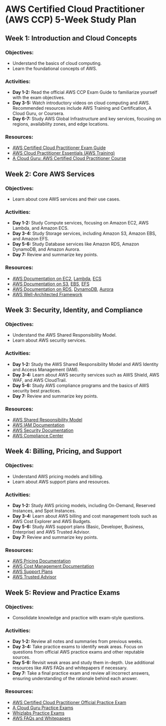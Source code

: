 # AWS Certified Cloud Practitioner (AWS CCP) 5-Week Study Plan

## Week 1: Introduction and Cloud Concepts

### Objectives:
- Understand the basics of cloud computing.
- Learn the foundational concepts of AWS.

### Activities:
- **Day 1-2:** Read the official AWS CCP Exam Guide to familiarize yourself with the exam objectives.
- **Day 3-5:** Watch introductory videos on cloud computing and AWS. Recommended resources include AWS Training and Certification, A Cloud Guru, or Coursera.
- **Day 6-7:** Study AWS Global Infrastructure and key services, focusing on regions, availability zones, and edge locations.

### Resources:
- [AWS Certified Cloud Practitioner Exam Guide](https://aws.amazon.com/certification/certified-cloud-practitioner/)
- [AWS Cloud Practitioner Essentials (AWS Training)](https://www.aws.training/Details/Curriculum?id=20685)
- [A Cloud Guru: AWS Certified Cloud Practitioner Course](https://acloudguru.com/course/aws-certified-cloud-practitioner)

## Week 2: Core AWS Services

### Objectives:
- Learn about core AWS services and their use cases.

### Activities:
- **Day 1-2:** Study Compute services, focusing on Amazon EC2, AWS Lambda, and Amazon ECS.
- **Day 3-4:** Study Storage services, including Amazon S3, Amazon EBS, and Amazon EFS.
- **Day 5-6:** Study Database services like Amazon RDS, Amazon DynamoDB, and Amazon Aurora.
- **Day 7:** Review and summarize key points.

### Resources:
- [AWS Documentation on EC2](https://docs.aws.amazon.com/ec2/index.html), [Lambda](https://docs.aws.amazon.com/lambda/index.html), [ECS](https://docs.aws.amazon.com/AmazonECS/index.html)
- [AWS Documentation on S3](https://docs.aws.amazon.com/s3/index.html), [EBS](https://docs.aws.amazon.com/AWSEC2/latest/UserGuide/AmazonEBS.html), [EFS](https://docs.aws.amazon.com/efs/index.html)
- [AWS Documentation on RDS](https://docs.aws.amazon.com/AmazonRDS/index.html), [DynamoDB](https://docs.aws.amazon.com/amazondynamodb/index.html), [Aurora](https://docs.aws.amazon.com/AmazonRDS/latest/AuroraUserGuide/Welcome.html)
- [AWS Well-Architected Framework](https://aws.amazon.com/architecture/well-architected/)

## Week 3: Security, Identity, and Compliance

### Objectives:
- Understand the AWS Shared Responsibility Model.
- Learn about AWS security services.

### Activities:
- **Day 1-2:** Study the AWS Shared Responsibility Model and AWS Identity and Access Management (IAM).
- **Day 3-4:** Learn about AWS security services such as AWS Shield, AWS WAF, and AWS CloudTrail.
- **Day 5-6:** Study AWS compliance programs and the basics of AWS security best practices.
- **Day 7:** Review and summarize key points.

### Resources:
- [AWS Shared Responsibility Model](https://aws.amazon.com/compliance/shared-responsibility-model/)
- [AWS IAM Documentation](https://docs.aws.amazon.com/IAM/latest/UserGuide/)
- [AWS Security Documentation](https://aws.amazon.com/security/)
- [AWS Compliance Center](https://aws.amazon.com/compliance/)

## Week 4: Billing, Pricing, and Support

### Objectives:
- Understand AWS pricing models and billing.
- Learn about AWS support plans and resources.

### Activities:
- **Day 1-2:** Study AWS pricing models, including On-Demand, Reserved Instances, and Spot Instances.
- **Day 3-4:** Learn about AWS billing and cost management tools such as AWS Cost Explorer and AWS Budgets.
- **Day 5-6:** Study AWS support plans (Basic, Developer, Business, Enterprise) and AWS Trusted Advisor.
- **Day 7:** Review and summarize key points.

### Resources:
- [AWS Pricing Documentation](https://aws.amazon.com/pricing/)
- [AWS Cost Management Documentation](https://docs.aws.amazon.com/cost-management/latest/userguide/)
- [AWS Support Plans](https://aws.amazon.com/premiumsupport/plans/)
- [AWS Trusted Advisor](https://aws.amazon.com/premiumsupport/trusted-advisor/)

## Week 5: Review and Practice Exams

### Objectives:
- Consolidate knowledge and practice with exam-style questions.

### Activities:
- **Day 1-2:** Review all notes and summaries from previous weeks.
- **Day 3-4:** Take practice exams to identify weak areas. Focus on questions from official AWS practice exams and other reputable sources.
- **Day 5-6:** Revisit weak areas and study them in-depth. Use additional resources like AWS FAQs and whitepapers if necessary.
- **Day 7:** Take a final practice exam and review all incorrect answers, ensuring understanding of the rationale behind each answer.

### Resources:
- [AWS Certified Cloud Practitioner Official Practice Exam](https://aws.amazon.com/certification/certified-cloud-practitioner/)
- [A Cloud Guru Practice Exams](https://acloudguru.com/)
- [Whizlabs Practice Exams](https://www.whizlabs.com/aws-certified-cloud-practitioner/)
- [AWS FAQs and Whitepapers](https://aws.amazon.com/whitepapers/)
